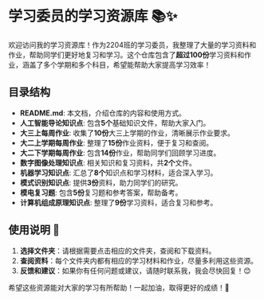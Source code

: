 # 学习委员的学习资源库 📚✨

欢迎访问我的学习资源库！作为2204班的学习委员，我整理了大量的学习资料和作业，帮助同学们更好地复习和学习。这个仓库包含了**超过100份**学习资料和作业，涵盖了多个学期和多个科目，希望能帮助大家提高学习效率！

## 目录结构

- **README.md**: 本文档，介绍仓库的内容和使用方式。
- **人工智能导论知识点**: 包含**5个**基础知识文件，帮助大家入门。
- **大三上每周作业**: 收集了**10份**大三上学期的作业，清晰展示作业要求。
- **大二上学期每周作业**: 整理了**15份**作业资料，便于复习和查阅。
- **大二下学期每周作业**: 包含**14份**作业，帮助同学们回顾学习进度。
- **数字图像处理知识点**: 相关知识和复习资料，共**2个**文件。
- **机器学习知识点**: 汇总了**8个**知识点和学习材料，适合深入学习。
- **模式识别知识点**: 提供**3份**资料，助力同学们的研究。
- **模电复习题**: 包含**5份**复习题和参考答案，帮助备考。
- **计算机组成原理知识点**: 整理了**9份**学习资料，适合复习和参考。

## 使用说明 🚀

1. **选择文件夹**：请根据需要点击相应的文件夹，查阅和下载资料。
2. **查阅资料**：每个文件夹内都有相应的学习材料和作业，尽量多利用这些资源。
3. **反馈和建议**：如果你有任何问题或建议，请随时联系我，我会尽快回复！😊

希望这些资源能对大家的学习有所帮助！一起加油，取得更好的成绩！💪
